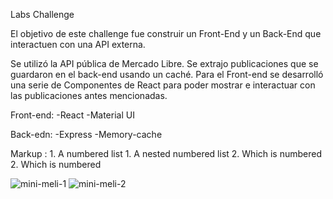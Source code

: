 

Labs Challenge

El objetivo de este challenge fue construir un Front-End y un Back-End que interactuen con una API externa.

Se utilizó la API pública de Mercado Libre. Se extrajo publicaciones que se guardaron en el back-end usando un caché. Para el Front-end se desarrolló una serie de Componentes de React para poder mostrar e interactuar con las publicaciones antes mencionadas.

Front-end:
-React
-Material UI

Back-edn:
-Express
-Memory-cache

 Markup : 1. A numbered list
              1. A nested numbered list
              2. Which is numbered
          2. Which is numbered

![mini-meli-1](https://i.ibb.co/k2zMFTN/Captura.png)
![mini-meli-2](https://i.ibb.co/bPdJdC2/Capturar.png)

